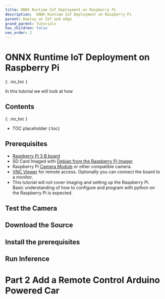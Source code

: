 ```yaml
---
title: ONNX Runtime IoT Deployment on Raspberry Pi
description:  ONNX Runtime IoT Deployment on Raspberry Pi
parent: Deploy on IoT and edge
grand_parent: Tutorials
has_children: false
nav_order: 2
---
```


# ONNX Runtime IoT Deployment on Raspberry Pi
{: .no_toc }

In this tutorial we will look at how

## Contents
{: .no_toc }

* TOC placeholder
{:toc}

## Prerequisites
- [Raspberry Pi 3 B board](https://www.raspberrypi.com/products/raspberry-pi-3-model-b/)
- SD Card Imaged with [Debian from the Raspberry Pi Imager](https://www.raspberrypi.com/software/)
- Raspberry Pi [Camera Module](https://www.raspberrypi.com/products/camera-module-v2/) or other compatible camera.
- [VNC Viewer](https://www.raspberrypi.com/documentation/computers/remote-access.html#vnc) for remote access. Optionally you can connect the board to a monitor.
- This tutorial will _not_ cover imaging and setting up the Raspberry Pi. Basic understanding of how to configure and program with python on the Raspberry Pi is expected.

## Test the Camera

## Download the Source

## Install the prerequisites

## Run Inference

# Part 2 Add a Remote Control Arduino Powered Car